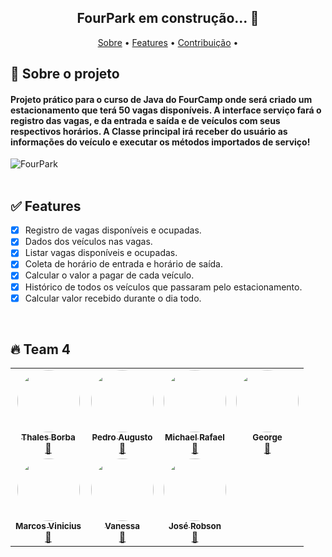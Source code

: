 <h2 align="center">FourPark em construção...  🚧</h2>

<p align="center">
 <a href="#-sobre-o-projeto">Sobre</a> •
 <a href="#features">Features</a> •  
 <a href="#contribuicao">Contribuição</a> • 
</p>


## 🔎 Sobre o projeto
#### Projeto prático para o curso de Java do FourCamp onde será criado um estacionamento que terá 50 vagas disponíveis. A interface serviço fará o registro das vagas, e da entrada e saída e de veículos com seus respectivos horários. A Classe principal irá receber do usuário as informações do veículo e executar os métodos importados de serviço!
![FourPark](https://user-images.githubusercontent.com/82779533/167324956-a0a7a06b-1191-4ca1-b3fd-fe1de37413ab.png)
<br><br>

## ✅ Features

- [x] Registro de vagas disponíveis e ocupadas.
- [x] Dados dos veículos nas vagas.
- [x] Listar vagas disponíveis e ocupadas.
- [x] Coleta de horário de entrada e horário de saída.
- [x] Calcular o valor a pagar de cada veículo.
- [x] Histórico de todos os veículos que passaram pelo estacionamento.
- [x] Calcular valor recebido durante o dia todo.

<br>

## 🔥 Team 4
<table>
  
  <tr>
    <td align="center"><a href="https://github.com/ThalesBorba"><img style="border-radius: 50%;" src="https://avatars.githubusercontent.com/u/64099896?v=4" width="100px;" alt=""/><br /><sub><b>Thales Borba</b></sub></a><br /><a href="https://github.com/ThalesBorba/" title="Thales">🚀</a></td>
    <td align="center"><a href="https://github.com/pedro-augustof"><img style="border-radius: 50%;" src="https://avatars.githubusercontent.com/u/77128848?v=4" width="100px;" alt=""/><br /><sub><b>Pedro Augusto</b></sub></a><br /><a href="https://github.com/pedro-augustof" title="pedro">🚀</a></td>
    <td align="center"><a href="https://github.com/MichaelRafael"><img style="border-radius: 50%;" src="https://avatars.githubusercontent.com/u/86898305?v=4" width="100px;" alt=""/><br /><sub><b>Michael Rafael</b></sub></a><br /><a href="https://github.com/MichaelRafael" title="Michael">🚀</a></td>
    <td align="center"><a href="https://github.com/georginho1"><img style="border-radius: 50%;" src="https://avatars.githubusercontent.com/u/5865441?v=4" width="100px;" alt=""/><br /><sub><b>George</b></sub></a><br /><a href="https://github.com/georginho1" title="george">🚀</a></td>
  </tr>
  <tr>
    <td align="center"><a href="https://github.com/marcos-aha"><img style="border-radius: 50%;" src="https://avatars.githubusercontent.com/u/87346415?v=44" width="100px;" alt=""/><br /><sub><b>Marcos Vinicius</b></sub></a><br /><a href="https://github.com/marcos-aha" title="Marcos">🚀</a></td>
    <td align="center"><a href="https://github.com/xavmxs"><img style="border-radius: 50%;" src="https://avatars.githubusercontent.com/u/29954323?v=4" width="100px;" alt=""/><br /><sub><b>Vanessa</b></sub></a><br /><a href="https://github.com/xavmxs" title="Vanessa">🚀</a></td>
    <td align="center"><a href="https://github.com/robinhosz"><img style="border-radius: 50%;" src="https://avatars.githubusercontent.com/u/82779533?v=4" width="100px;" alt=""/><br /><sub><b>José Robson</b></sub></a><br /><a href="https://github.com/robinhosz" title="José Robson">🚀</a></td>
  </tr>
</table>
